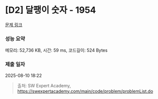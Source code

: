 # [D2] 달팽이 숫자 - 1954 

[문제 링크](https://swexpertacademy.com/main/code/problem/problemDetail.do?contestProbId=AV5PobmqAPoDFAUq) 

### 성능 요약

메모리: 52,736 KB, 시간: 59 ms, 코드길이: 524 Bytes

### 제출 일자

2025-08-10 18:22



> 출처: SW Expert Academy, https://swexpertacademy.com/main/code/problem/problemList.do